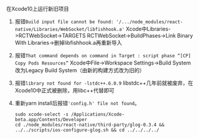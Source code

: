 在Xcode10上运行新旧项目

1. 报错`Build input file cannot be found: '/.../node_modules/react-native/Libraries/WebSocket/libfishhook.a'`
Xcode中Libraries->RCTWebSocket->TARGETS RCTWebSocket->BuildPhases->Link Binary With Libraries->删掉libfishhook.a再重新导入
2. 报错`That command depends on command in Target : script phase “[CP] Copy Pods Resources”`
Xcode中File->Workspace Settings->Build System改为Legacy Build System（由新的构建方式改为旧的）
3. 报错`library not found for -lstdc++.6.0.9`
libstdc++几年前就被废弃，在Xcode10中正式被删除，用libc++代替即可
1. 重新yarn install后报错`'config.h' file not found`。
    
    ```
    sudo xcode-select -s /Applications/Xcode-beta.app/Contents/Developer
    cd ./node_modules/react-native/third-party/glog-0.3.4 && ../../scripts/ios-configure-glog.sh && cd ../../../../
    ```